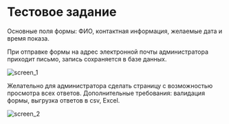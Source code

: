 # Тестовое задание
Основные поля формы: ФИО, контактная информация, желаемые дата и время показа.

При отправке формы на адрес электронной почты администратора приходит письмо, запись сохраняется в базе данных.

![screen_1](https://user-images.githubusercontent.com/28350158/84653470-239f3880-af16-11ea-8684-236bcb5d78f7.gif)

Желательно для администратора сделать страницу с возможностью просмотра всех ответов. Дополнительные требования: валидация формы, выгрузка ответов в csv, Excel.

![screen_2](https://user-images.githubusercontent.com/28350158/84653620-6fea7880-af16-11ea-9b62-a1503bcec8b4.gif)